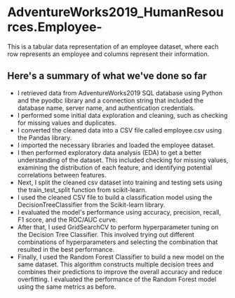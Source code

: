 # AdventureWorks2019_HumanResources.Employee-
This is a tabular data representation of an employee dataset, where each row represents an employee and columns represent their information.

## Here's a summary of what we've done so far

* I retrieved data from AdventureWorks2019 SQL database using Python and the pyodbc library and a connection string that included the database name, server name, and authentication credentials.
* I performed some initial data exploration and cleaning, such as checking for missing values and duplicates.
* I converted the cleaned data into a CSV file called employee.csv using the Pandas library.
* I imported the necessary libraries and loaded the employee dataset.
* I then performed exploratory data analysis (EDA) to get a better understanding of the dataset. This included checking for missing values, examining the distribution of each feature, and identifying potential correlations between features.
* Next, I split the cleaned csv dataset into training and testing sets using the train_test_split function from scikit-learn.
* I used the cleaned CSV file to build a classification model using the DecisionTreeClassifier from the Scikit-learn library.
* I evaluated the model's performance using accuracy, precision, recall, F1 score, and the ROC/AUC curve.
* After that, I used GridSearchCV to perform hyperparameter tuning on the Decision Tree Classifier. This involved trying out different combinations of hyperparameters and selecting the combination that resulted in the best performance.
* Finally, I used the Random Forest Classifier to build a new model on the same dataset. This algorithm constructs multiple decision trees and combines their predictions to improve the overall accuracy and reduce overfitting. I evaluated the performance of the Random Forest model using the same metrics as before.
